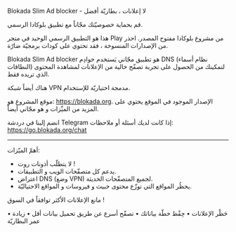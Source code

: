 Blokada Slim Ad blocker - لا إعلانات ، بطاريّة أفضل

قم بحماية خصوصيّتك مجّاناً مع تطبيق بلوكادا الرسمي.

هذا هو التطبيق الرسمي الوحيد في متجر Play من مشروع بلوكادا مفتوح المصدر. احذر من الإصدارات المنسوخة ، فقد تحتوي على كودات برمجيّة ضارّة.

Blokada Slim Ad blocker هو تطبيق مجّاني يَستخدم خوادِم DNS (نظام أسماء النطاقات) لتمكينك من الحصول على تجربة تصفّح خالية من الإعلانات لمشاهدة المحتوى الذي تريده فقط.

هناك أيضاً شبكة VPN مدمجة اختياريّة للإستخدام.

موقع المشروع هو: https://blokada.org. الإصدار الموجود في الموقع يحتوي على المزيد من الميِّزات و هو مجّاني أيضاً.

انضم إلينا في دردشة Telegram إذا كانت لديك أسئلة أو ملاحظات: https://go.blokada.org/chat

----

أهمّ الميّزات:
- لا يتطلّب أذونات روت !
- يدعم كل متصفّحات الويب و التطبيقات.
- اعتراض DNS (وضع VPN) لجميع المتصفّحات الحديثة.
- يحظُر المواقع التي توزّع محتوى خبيث و فيروسات و المواقع الاحتياليّة.

مانع الإعلانات الأكثر توافقاً في السوق !

• حَظْر الإعلانات • حِفْظ خطّة بياناتك • تصفّح أسرع عن طريق تحميل بيانات أقل • زيادة عمر البطاريّة
